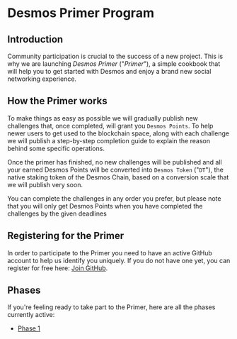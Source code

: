 # Desmos Primer Program

## Introduction
Community participation is crucial to the success of a new project. This is why we are launching *Desmos Primer* ("*Primer*"), a simple cookbook that will help you to get started with Desmos and enjoy a brand new social networking experience. 

## How the Primer works
To make things as easy as possible we will gradually publish new challenges that, once completed, will grant you `Desmos Points`. To help newer users to get used to the blockchain space, along with each challenge we will publish a step-by-step completion guide to explain the reason behind some specific operations. 

Once the primer has finished, no new challenges will be published and all your earned Desmos Points will be converted into `Desmos Token` ("`DT`"), the native staking token of the Desmos Chain, based on a conversion scale that we will publish very soon. 

You can complete the challenges in any order you prefer, but please note that you will only get Desmos Points when you have completed the challenges by the given deadlines

## Registering for the Primer
In order to participate to the Primer you need to have an active GitHub account to help us identify you uniquely. If you do not have one yet, you can register for free here: [Join GitHub](https://github.com/join).

## Phases
If you're feeling ready to take part to the Primer, here are all the phases currently active:  

- [Phase 1](phases/phase-1/README.md)